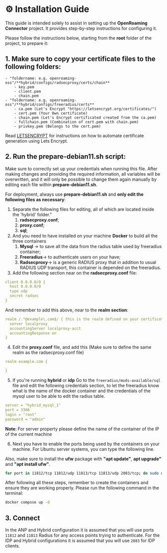# ⚙️ Installation Guide

This guide is intended solely to assist in setting up the **OpenRoaming Connector** project. It provides
step-by-step instructions for configuring it.

Please follow the instructions below, starting from the **root** folder of the project, to prepare it:

## 1. Make sure to copy your certificate files to the following folders:
    - "foldername: e.g. openroaming-oss"/**hybrid/configs/radsecproxy/certs/chain**
        - key.pem
        - client.pem
        - chain.pem
    - "foldername: e.g. openroaming-oss"/**hybrid/configs/freeradius/certs**
        - ca.pem (Let's Encrypt "https://letsencrypt.org/certificates/")
        - cert.pem (Your Own certificate)
        - chain.pem (Let's Encrypt certificated created from the ca.pem)
        - fullchain.pem (Combination of cert.pem with chain.pem)
        - privkey.pem (Belongs to the cert.pem)

Read [LETSENCRYPT](LETSENCRYPT.md) for instructions on how to automate certificate generation using Lets Encrypt.

## 2. Run the prepare-debian11.sh script:

Make sure to correctly set up your credentials when running this file. After making changes and providing the required information, all variables will be overwritten, and it will only be possible to change them again manually by editing each file within **prepare-debian11.sh**.

For deployment, always use **prepare-debian11.sh** and **only edit the following files as necessary**:

1. Separate the following files for editing, all of which are located inside the 'hybrid' folder."
    1. **radsecproxy.conf**;
    2. **proxy.conf**;
    3. **sql**;
2. And you need to have installed on your machine **Docker** to build all the three containers
    1. **Mysql** -> to save all the data from the radius table used by freeradius container;
    2. **Freeradius**-> to authenticate users on your have;
    3. **Radsecproxy**-> is a generic RADIUS proxy that in addition to usual RADIUS UDP transport, this container is
       depended on the freeradius.
3. Add the following section near on the **radsecproxy.conf** file:

```yaml
client 0.0.0.0/0 {
  host 0.0.0.0/0
  type udp
  secret radsec
} 
```

And remember to add this above, near to the **realm section**:

```yaml
realm /.*@example\.com$/ { this is the realm defined on your certificates
  server localproxy
  accountingServer localproxy-acct
  accountingResponse on
}
```

4. Edit the **proxy.conf** file, and add this (Make sure to define the same realm as the radsecproxy.conf file)

```yaml
realm example.com {

}
```

5. If you're running **hybrid** or **idp** Go to the `freeradius/mods-available/sql` file and edit the following credentials section, to let the freeradius know what is the name of the docker container and the credentials of the mysql user to be able to edit the radius table.

```yaml
server = "hybrid_mysql_1"
port = 3306
login = "root"
password = "admin"
```

**Note**: For server property please define the name of the container of the IP of the current machine

6. Next you have to enable the ports being used by the containers on your machine. For Ubuntu server systems, you can
   type the following line.

Also, make sure to install the **ufw** package with **"apt update"**, **apt upgrade"** and **"apt install ufw"**.

```bash
for port in 11812/tcp 11812/udp 11813/tcp 11813/udp 2083/tcp; do sudo ufw allow $port; done
```

After following all these steps, remember to create the containers and ensure they are working properly. Please run the following command in the terminal:

```bash
docker compose up -d
```

## 3. Connect
In the ANP and Hybrid configuration it is assumed that you will use ports `11812` and `11813` Radius for any access points trying to authenticate. 
For the IDP and Hybrid configurations it is assumed that you will use `2083` for IDP clients.
